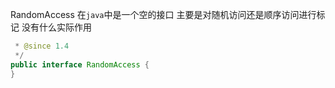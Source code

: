 RandomAccess 在`java`中是一个空的接口  主要是对随机访问还是顺序访问进行标记 没有什么实际作用

```java
 * @since 1.4
 */
public interface RandomAccess {
}
```